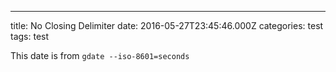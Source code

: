 ---
title: No Closing Delimiter
date: 2016-05-27T23:45:46.000Z
categories: test
tags: test


This date is from `gdate --iso-8601=seconds`
